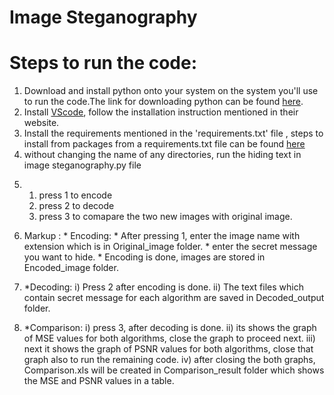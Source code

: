 # Image Steganography
# Steps to run the code:
1) Download and install python onto your system on the system you'll use to run the code.The link for downloading python can be found [here](https://www.python.org/downloads/).
2) Install [VScode](https://code.visualstudio.com/download), follow the installation instruction mentioned in their website.
3) Install the requirements mentioned in the 'requirements.txt' file , steps to install from packages from a requirements.txt file can be found [here](https://github.com/SreekarK28/Image-Steganography/blob/main/requirements.txt)
4) without changing the name of any directories, run the hiding text in image steganography.py file
5. 
   1. press 1 to encode  
   2. press 2 to decode
   3. press 3 to comapare the two new images with original image.
 
   
6) Markup : * Encoding:
            * After pressing 1, enter the image name with extension which is in Original_image folder.
            *  enter the secret message you want to hide.
            * Encoding is done, images are stored in Encoded_image folder.
   
7) *Decoding:
   i)  Press 2 after encoding is done.
   ii) The text files which contain secret message for each algorithm are saved in Decoded_output folder. 
  
8) *Comparison:
   i)  press 3, after decoding is done.
   ii) its shows the graph of MSE values for both algorithms, close the graph to proceed next.
   iii) next it shows the graph of PSNR values for both algorithms, close that graph also to run the remaining code.
   iv)  after closing the both graphs, Comparison.xls will be created in Comparison_result folder which shows the MSE and PSNR values in a table.

